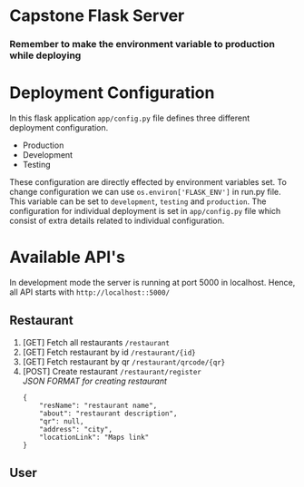 # Capstone Flask Server

### Remember to make the environment variable to production while deploying

# Deployment Configuration
In this flask application `app/config.py` file defines three different deployment configuration.
* Production
* Development
* Testing

These configuration are directly effected by environment variables set. To change configuration we can use `os.environ['FLASK_ENV']` in run.py file. This variable can be set to `development`, `testing` and `production`. The configuration for individual deployment is set in `app/config.py` file which consist of extra details related to individual configuration. 

# Available API's
In development mode the server is running at port 5000 in localhost. Hence, all API starts with `http://localhost::5000/`

## Restaurant
1. [GET] Fetch all restaurants `/restaurant`
2. [GET] Fetch restaurant by id `/restaurant/{id}`
3. [GET] Fetch restaurant by qr `/restaurant/qrcode/{qr}`
4. [POST] Create restaurant `/restaurant/register` \
    *JSON FORMAT for creating restaurant*
    ```
    {
        "resName": "restaurant name",
        "about": "restaurant description",
        "qr": null,
        "address": "city",
        "locationLink": "Maps link"
    }
    ```

## User


